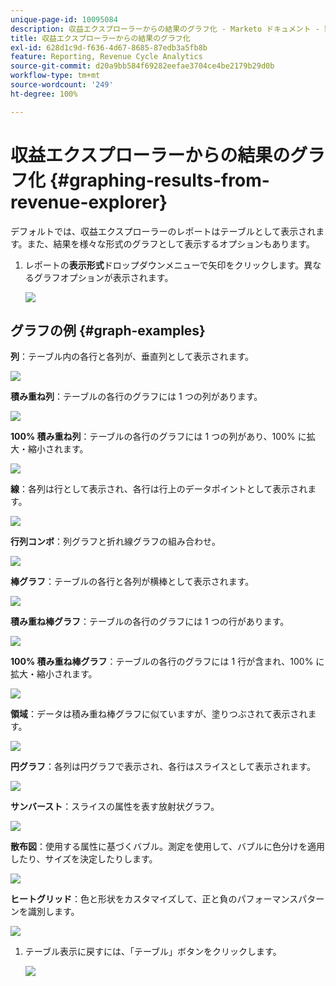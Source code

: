 ```yaml
---
unique-page-id: 10095084
description: 収益エクスプローラーからの結果のグラフ化 - Marketo ドキュメント - 製品ドキュメント
title: 収益エクスプローラーからの結果のグラフ化
exl-id: 628d1c9d-f636-4d67-8685-87edb3a5fb8b
feature: Reporting, Revenue Cycle Analytics
source-git-commit: d20a9bb584f69282eefae3704ce4be2179b29d0b
workflow-type: tm+mt
source-wordcount: '249'
ht-degree: 100%

---
```


# 収益エクスプローラーからの結果のグラフ化 {#graphing-results-from-revenue-explorer}

デフォルトでは、収益エクスプローラーのレポートはテーブルとして表示されます。また、結果を様々な形式のグラフとして表示するオプションもあります。

1. レポートの&#x200B;**表示形式**&#x200B;ドロップダウンメニューで矢印をクリックします。異なるグラフオプションが表示されます。

   ![](assets/one-1.png)

## グラフの例 {#graph-examples}

**列**：テーブル内の各行と各列が、垂直列として表示されます。

![](assets/column.png)

**積み重ね列**：テーブルの各行のグラフには 1 つの列があります。

![](assets/stacked-column.png)

**100% 積み重ね列**：テーブルの各行のグラフには 1 つの列があり、100% に拡大・縮小されます。

![](assets/100-stacked-column.png)

**線**：各列は行として表示され、各行は行上のデータポイントとして表示されます。

![](assets/line.png)

**行列コンボ**：列グラフと折れ線グラフの組み合わせ。

![](assets/column-line-combo.png)

**棒グラフ**：テーブルの各行と各列が横棒として表示されます。

![](assets/bar.png)

**積み重ね棒グラフ**：テーブルの各行のグラフには 1 つの行があります。

![](assets/stacked-bar.png)

**100% 積み重ね棒グラフ**：テーブルの各行のグラフには 1 行が含まれ、100% に拡大・縮小されます。

![](assets/100-stacked-bar.png)

**領域**：データは積み重ね棒グラフに似ていますが、塗りつぶされて表示されます。

![](assets/area.png)

**円グラフ**：各列は円グラフで表示され、各行はスライスとして表示されます。

![](assets/pie.png)

**サンバースト**：スライスの属性を表す放射状グラフ。

![](assets/sunburst.png)

**散布図**：使用する属性に基づくバブル。測定を使用して、バブルに色分けを適用したり、サイズを決定したりします。

![](assets/scatter.png)

**ヒートグリッド**：色と形状をカスタマイズして、正と負のパフォーマンスパターンを識別します。

![](assets/heat-grid.png)

1. テーブル表示に戻すには、「テーブル」ボタンをクリックします。

   ![](assets/two-1.png)
